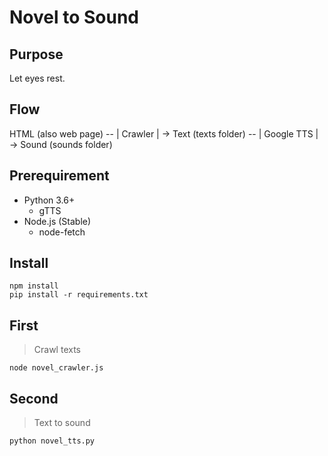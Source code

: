 # Novel to Sound

## Purpose

Let eyes rest.

## Flow

HTML (also web page) -- | Crawler | -> Text (texts folder) -- | Google TTS | -> Sound (sounds folder)

## Prerequirement

- Python 3.6+
  - gTTS
- Node.js (Stable)
  - node-fetch

## Install

```shell
npm install
pip install -r requirements.txt
```

## First

> Crawl texts

```shell
node novel_crawler.js
```

## Second

> Text to sound

```shell
python novel_tts.py
```

